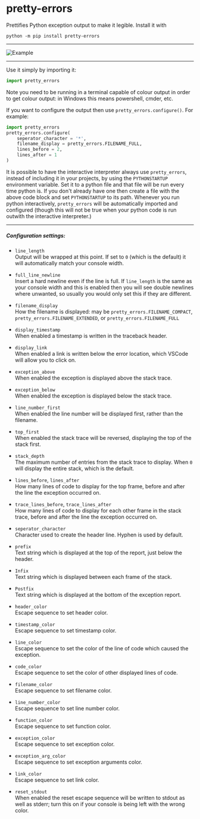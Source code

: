 # pretty-errors

Prettifies Python exception output to make it legible. Install it with
```
python -m pip install pretty-errors
```
---
![Example](https://i.imgur.com/0jpEqob.png)

---
Use it simply by importing it:
```python
import pretty_errors
```
Note you need to be running in a terminal capable of colour output in order to get colour output: in Windows
this means powershell, cmder, etc.

If you want to configure the output then use `pretty_errors.configure()`.  For example:
```python
import pretty_errors
pretty_errors.configure(
    seperator_character = '*',
    filename_display = pretty_errors.FILENAME_FULL,
    lines_before = 2,
    lines_after = 1
)
```

It is possible to have the interactive interpreter always use `pretty_errors`, instead of including it in your projects, by using the `PYTHONSTARTUP` environment variable.  Set it to a python file and that file will be run every time python is.  If you don't already have one then create a file with the above code block and set `PYTHONSTARTUP` to its path.  Whenever you run python interactively, `pretty_errors` will be automatically imported and configured (though this will not be true when your python code is run outwith the interactive interpreter.)

---

##### Configuration settings:

* `line_length`<br>
Output will be wrapped at this point.  If set to `0` (which is the default) it will automatically match your console width.

* `full_line_newline`<br>
Insert a hard newline even if the line is full.  If `line_length` is the same as your console width and this is enabled then you will see double newlines where unwanted, so usually you would only set this if they are different.

* `filename_display`<br>
How the filename is displayed: may be `pretty_errors.FILENAME_COMPACT`, `pretty_errors.FILENAME_EXTENDED`, or `pretty_errors.FILENAME_FULL`

* `display_timestamp`<br>
When enabled a timestamp is written in the traceback header.

* `display_link`<br>
When enabled a link is written below the error location, which VSCode will allow you to click on.

* `exception_above`<br>
When enabled the exception is displayed above the stack trace.

* `exception_below`<br>
When enabled the exception is displayed below the stack trace.

* `line_number_first`<br>
When enabled the line number will be displayed first, rather than the filename.

* `top_first`<br>
When enabled the stack trace will be reversed, displaying the top of the stack first.

* `stack_depth`<br>
The maximum number of entries from the stack trace to display.  When `0` will display the entire stack, which is the default.

* `lines_before`, `lines_after`<br>
How many lines of code to display for the top frame, before and after the line the exception occurred on.

* `trace_lines_before`, `trace_lines_after`<br>
How many lines of code to display for each other frame in the stack trace, before and after the line the exception occurred on.

* `seperator_character`<br>
Character used to create the header line.  Hyphen is used by default.

* `prefix`<br>
Text string which is displayed at the top of the report, just below the header.

* `Infix`<br>
Text string which is displayed between each frame of the stack.

* `Postfix`<br>
Text string which is displayed at the bottom of the exception report.

* `header_color`<br>
Escape sequence to set header color.

* `timestamp_color`<br>
Escape sequence to set timestamp color.

* `line_color`<br>
Escape sequence to set the color of the line of code which caused the exception.

* `code_color`<br>
Escape sequence to set the color of other displayed lines of code.

* `filename_color`<br>
Escape sequence to set filename color.

* `line_number_color`<br>
Escape sequence to set line number color.

* `function_color`<br>
Escape sequence to set function color.

* `exception_color`<br>
Escape sequence to set exception color.

* `exception_arg_color`<br>
Escape sequence to set exception arguments color.

* `link_color`<br>
Escape sequence to set link color.

* `reset_stdout`<br>
When enabled the reset escape sequence will be written to stdout as well as stderr; turn this on if your console is being left with the wrong color.
